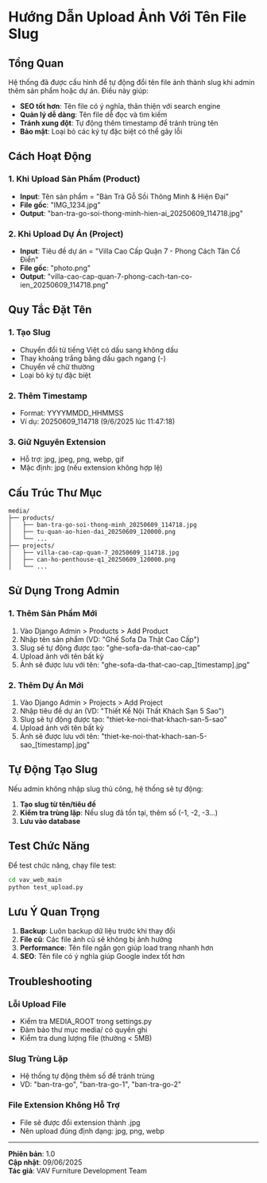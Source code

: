 # Hướng Dẫn Upload Ảnh Với Tên File Slug

## Tổng Quan
Hệ thống đã được cấu hình để tự động đổi tên file ảnh thành slug khi admin thêm sản phẩm hoặc dự án. Điều này giúp:

- **SEO tốt hơn**: Tên file có ý nghĩa, thân thiện với search engine
- **Quản lý dễ dàng**: Tên file dễ đọc và tìm kiếm
- **Tránh xung đột**: Tự động thêm timestamp để tránh trùng tên
- **Bảo mật**: Loại bỏ các ký tự đặc biệt có thể gây lỗi

## Cách Hoạt Động

### 1. Khi Upload Sản Phẩm (Product)
- **Input**: Tên sản phẩm = "Bàn Trà Gỗ Sồi Thông Minh & Hiện Đại"
- **File gốc**: "IMG_1234.jpg"
- **Output**: "ban-tra-go-soi-thong-minh-hien-ai_20250609_114718.jpg"

### 2. Khi Upload Dự Án (Project)  
- **Input**: Tiêu đề dự án = "Villa Cao Cấp Quận 7 - Phong Cách Tân Cổ Điển"
- **File gốc**: "photo.png"
- **Output**: "villa-cao-cap-quan-7-phong-cach-tan-co-ien_20250609_114718.png"

## Quy Tắc Đặt Tên

### 1. Tạo Slug
- Chuyển đổi từ tiếng Việt có dấu sang không dấu
- Thay khoảng trắng bằng dấu gạch ngang (-)
- Chuyển về chữ thường
- Loại bỏ ký tự đặc biệt

### 2. Thêm Timestamp
- Format: YYYYMMDD_HHMMSS
- Ví dụ: 20250609_114718 (9/6/2025 lúc 11:47:18)

### 3. Giữ Nguyên Extension
- Hỗ trợ: jpg, jpeg, png, webp, gif
- Mặc định: jpg (nếu extension không hợp lệ)

## Cấu Trúc Thư Mục

```
media/
├── products/
│   ├── ban-tra-go-soi-thong-minh_20250609_114718.jpg
│   ├── tu-quan-ao-hien-dai_20250609_120000.png
│   └── ...
├── projects/
│   ├── villa-cao-cap-quan-7_20250609_114718.jpg
│   ├── can-ho-penthouse-q1_20250609_120000.png
│   └── ...
```

## Sử Dụng Trong Admin

### 1. Thêm Sản Phẩm Mới
1. Vào Django Admin > Products > Add Product
2. Nhập tên sản phẩm (VD: "Ghế Sofa Da Thật Cao Cấp")
3. Slug sẽ tự động được tạo: "ghe-sofa-da-that-cao-cap"
4. Upload ảnh với tên bất kỳ
5. Ảnh sẽ được lưu với tên: "ghe-sofa-da-that-cao-cap_[timestamp].jpg"

### 2. Thêm Dự Án Mới
1. Vào Django Admin > Projects > Add Project  
2. Nhập tiêu đề dự án (VD: "Thiết Kế Nội Thất Khách Sạn 5 Sao")
3. Slug sẽ tự động được tạo: "thiet-ke-noi-that-khach-san-5-sao"
4. Upload ảnh với tên bất kỳ
5. Ảnh sẽ được lưu với tên: "thiet-ke-noi-that-khach-san-5-sao_[timestamp].jpg"

## Tự Động Tạo Slug

Nếu admin không nhập slug thủ công, hệ thống sẽ tự động:

1. **Tạo slug từ tên/tiêu đề**
2. **Kiểm tra trùng lặp**: Nếu slug đã tồn tại, thêm số (-1, -2, -3...)
3. **Lưu vào database**

## Test Chức Năng

Để test chức năng, chạy file test:

```bash
cd vav_web_main
python test_upload.py
```

## Lưu Ý Quan Trọng

1. **Backup**: Luôn backup dữ liệu trước khi thay đổi
2. **File cũ**: Các file ảnh cũ sẽ không bị ảnh hưởng
3. **Performance**: Tên file ngắn gọn giúp load trang nhanh hơn
4. **SEO**: Tên file có ý nghĩa giúp Google index tốt hơn

## Troubleshooting

### Lỗi Upload File
- Kiểm tra MEDIA_ROOT trong settings.py
- Đảm bảo thư mục media/ có quyền ghi
- Kiểm tra dung lượng file (thường < 5MB)

### Slug Trùng Lặp  
- Hệ thống tự động thêm số để tránh trùng
- VD: "ban-tra-go", "ban-tra-go-1", "ban-tra-go-2"

### File Extension Không Hỗ Trợ
- File sẽ được đổi extension thành .jpg
- Nên upload đúng định dạng: jpg, png, webp

---

**Phiên bản**: 1.0  
**Cập nhật**: 09/06/2025  
**Tác giả**: VAV Furniture Development Team
